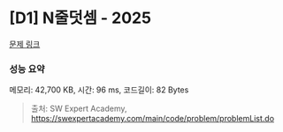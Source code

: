# [D1] N줄덧셈 - 2025 

[문제 링크](https://swexpertacademy.com/main/code/problem/problemDetail.do?contestProbId=AV5QFZtaAscDFAUq) 

### 성능 요약

메모리: 42,700 KB, 시간: 96 ms, 코드길이: 82 Bytes



> 출처: SW Expert Academy, https://swexpertacademy.com/main/code/problem/problemList.do